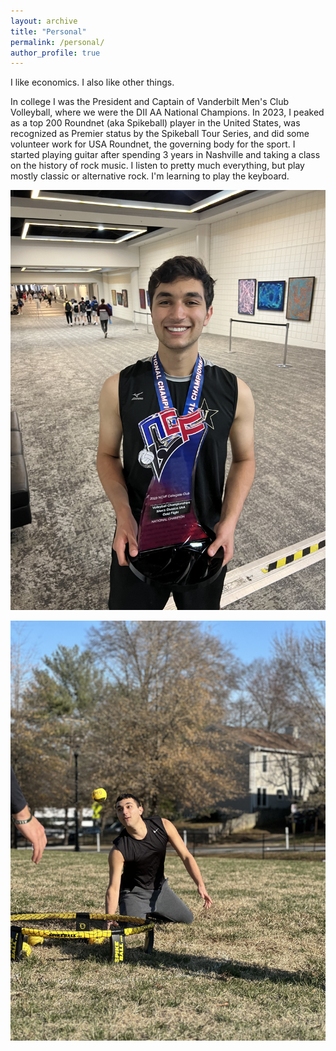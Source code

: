 ```yaml
---
layout: archive
title: "Personal"
permalink: /personal/
author_profile: true
---
```


I like economics. I also like other things. 

In college I was the President and Captain of Vanderbilt Men's Club Volleyball, where we were the DII AA National Champions. In 2023, I peaked as a top 200 Roundnet (aka Spikeball) player in the United States, was recognized as Premier status by the Spikeball Tour Series, and did some volunteer work for USA Roundnet, the governing body for the sport. I started playing guitar after spending 3 years in Nashville and taking a class on the history of rock music. I listen to pretty much everything, but play mostly classic or alternative rock. I'm learning to play the keyboard.

![National Club Volleyball Champions!](/images/volleyball.jpg)

![Spikeball!](/images/spikeball.jpg)
